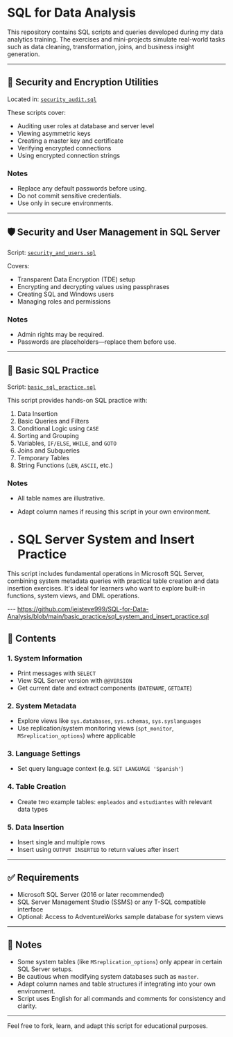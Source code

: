 # SQL for Data Analysis

This repository contains SQL scripts and queries developed during my data analytics training. The exercises and mini-projects simulate real-world tasks such as data cleaning, transformation, joins, and business insight generation.

---

## 🔐 Security and Encryption Utilities

Located in: [`security_audit.sql`](./sql/security_audit.sql)

These scripts cover:

- Auditing user roles at database and server level
- Viewing asymmetric keys
- Creating a master key and certificate
- Verifying encrypted connections
- Using encrypted connection strings

### Notes
- Replace any default passwords before using.
- Do not commit sensitive credentials.
- Use only in secure environments.

---

## 🛡️ Security and User Management in SQL Server

Script: [`security_and_users.sql`](./sql/security_and_users.sql)

Covers:

- Transparent Data Encryption (TDE) setup
- Encrypting and decrypting values using passphrases
- Creating SQL and Windows users
- Managing roles and permissions

### Notes
- Admin rights may be required.
- Passwords are placeholders—replace them before use.

---

## 🧪 Basic SQL Practice

Script: [`basic_sql_practice.sql`](./basic_practice/basic_sql_practice.sql)

This script provides hands-on SQL practice with:

1. Data Insertion
2. Basic Queries and Filters
3. Conditional Logic using `CASE`
4. Sorting and Grouping
5. Variables, `IF/ELSE`, `WHILE`, and `GOTO`
6. Joins and Subqueries
7. Temporary Tables
8. String Functions (`LEN`, `ASCII`, etc.)

### Notes
- All table names are illustrative.
- Adapt column names if reusing this script in your own environment.

- # SQL Server System and Insert Practice

This script includes fundamental operations in Microsoft SQL Server, combining system metadata queries with practical table creation and data insertion exercises. It's ideal for learners who want to explore built-in functions, system views, and DML operations.

--- https://github.com/jeisteve999/SQL-for-Data-Analysis/blob/main/basic_practice/sql_system_and_insert_practice.sql

## 📘 Contents

### 1. System Information
- Print messages with `SELECT`
- View SQL Server version with `@@VERSION`
- Get current date and extract components (`DATENAME`, `GETDATE`)

### 2. System Metadata
- Explore views like `sys.databases`, `sys.schemas`, `sys.syslanguages`
- Use replication/system monitoring views (`spt_monitor`, `MSreplication_options`) where applicable

### 3. Language Settings
- Set query language context (e.g. `SET LANGUAGE 'Spanish'`)

### 4. Table Creation
- Create two example tables: `empleados` and `estudiantes` with relevant data types

### 5. Data Insertion
- Insert single and multiple rows
- Insert using `OUTPUT INSERTED` to return values after insert

---

## ✅ Requirements

- Microsoft SQL Server (2016 or later recommended)
- SQL Server Management Studio (SSMS) or any T-SQL compatible interface
- Optional: Access to AdventureWorks sample database for system views

---

## 🚧 Notes

- Some system tables (like `MSreplication_options`) only appear in certain SQL Server setups.
- Be cautious when modifying system databases such as `master`.
- Adapt column names and table structures if integrating into your own environment.
- Script uses English for all commands and comments for consistency and clarity.

---

Feel free to fork, learn, and adapt this script for educational purposes.
